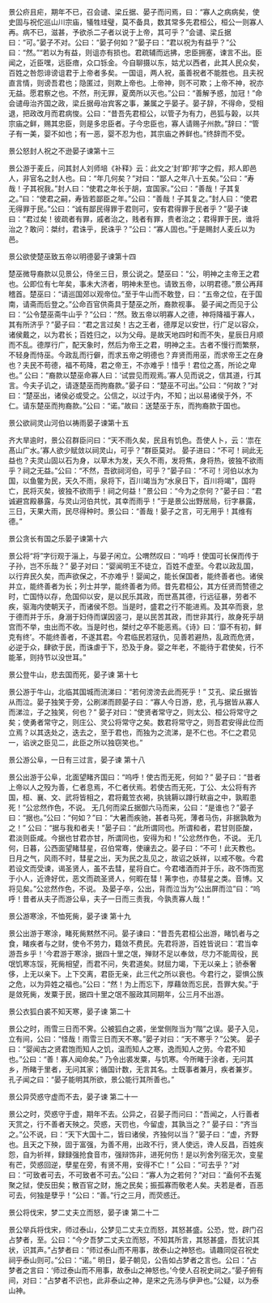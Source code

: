 <!-- { "loadSidebar": true } -->
景公疥且疟，期年不已，召会谴、梁丘据、晏子而问焉，曰：“寡人之病病矣，使史固与祝佗巡山川宗庙，犠牲珪璧，莫不备具，数其常多先君桓公，桓公一则寡人再。病不已，滋甚，予欲杀二子者以说于上帝，其可乎？”会谴、梁丘据曰：“可。”晏子不对。公曰：“晏子何如？”晏子曰：“君以祝为有益乎？”公曰：“然。”“若以为有益，则诅亦有损也。君疏辅而远拂，忠臣拥塞，谏言不出。臣闻之，近臣嘿，远臣瘖，众口铄金。今自聊摄以东，姑尤以西者，此其人民众矣，百姓之咎怨诽谤诅君于上帝者多矣。一国诅，两人祝，虽善祝者不能胜也。且夫祝直言情，则谤吾君也；隐匿过，则欺上帝也。上帝神，则不可欺；上帝不神，祝亦无益。愿君察之也。不然，刑无罪，夏啇所以灭也。”公曰：“善解予惑，加冠！”命会谴毋治齐国之政，梁丘据毋冶宾客之事，兼属之乎晏子。晏子辞，不得命，受相退，把政改月而君病悛。公曰：“昔吾先君桓公，以管子为有力，邑狐与榖，以共宗庙之鲜，赐其忠臣，则是多忠臣者。子今忠臣也，寡人请赐子州款。”辞曰：“管子有一美，婴不如也；有一恶，婴不忍为也，其宗庙之养鲜也。”终辞而不受。

景公怒封人祝之不逊晏子谏第十三

景公游于麦丘，问其封人刘师培《补释》云：此文之‘封’即‘邦’字之假，邦人即邑人，非官名之封人也。曰：“年几何矣？”对曰：“鄙人之年八十五矣。”公曰：“寿哉！子其祝我。”封人曰：“使君之年长于胡，宜国家。”公曰：“善哉！子其复之。”曰：“使君之嗣，寿皆若鄙臣之年。”公曰：“善哉！子其复之。”封人曰：“使君无得罪于民。”公曰：“诚有鄙民得罪于君则可，安有君得罪于民者乎？”晏子谏曰：“君过矣！彼疏者有罪，戚者治之，贱者有罪，贵者治之；君得罪于民，谁将治之？敢问：桀纣，君诛乎，民诛乎？”公曰：“寡人固也。”于是赐封人麦丘以为邑。

景公欲使楚巫致五帝以明德晏子谏第十四

楚巫微导裔款以见景公，侍坐三日，景公说之。楚巫曰：“公，明神之主帝王之君也。公即位有七年矣，事未大济者，明神未至也。请致五帝，以明君德。”景公再拜稽首。楚巫曰：“请巡国郊以观帝位。”至于牛山而不敢登，曰：“五帝之位，在于国南，请斋而后登之。”公命百官供斋具于楚巫之所，裔款视事。
晏子闻之而见于公曰：“公令楚巫斋牛山乎？”公曰：“然。致五帝以明寡人之德，神将降福于寡人，其有所济乎？”晏子曰：“君之言过矣！古之王者，德厚足以安世，行广足以容众，诸侯戴之，以为君长；百姓归之，以为父母。是故天地四时和而不失，星辰日月顺而不乱。德厚行广，配天象时，然后为帝王之君，明神之主。古者不慢行而繁祭，不轻身而恃巫。今政乱而行僻，而求五帝之明德也？弃贤而用巫，而求帝王之在身也？夫民不苟德，福不苟降，君之帝王，不亦难乎！惜乎！君位之髙，所论之卑也。”
公曰：“裔款以楚巫命寡人曰：‘试尝见而观焉。’寡人见而说之，信其道，行其言。今夫子讥之，请逐楚巫而拘裔款。”晏子曰：“楚巫不可出。”公曰：“何故？”对曰：“楚巫出，诸侯必或受之。公信之，以过于内，不知；出以易诸侯于外，不仁。请东楚巫而拘裔款。”公曰：“诺。”故曰：送楚巫于东，而拘裔款于国也。

景公欲祠灵山河伯以祷雨晏子谏第十五

齐大旱逾时，景公召群臣问曰：“天不雨久矣，民且有饥色。吾使人卜，云：‘祟在髙山广水。’寡人欲少赋敛以祠灵山，可乎？”群臣莫对。
晏子进曰：“不可！祠此无益也？夫灵山固以石为身，以草木为发，天久不雨，发将焦，身将热，彼独不欲雨乎？祠之无益。”公曰：“不然，吾欲祠河伯，可乎？”晏子曰：“不可！河伯以水为国，以鱼鳖为民，天久不雨，泉将下，百川竭当为“水泉日下，百川将竭”，国将亡，民将灭矣，彼独不欲雨乎！祠之何益！”景公曰：“今为之奈何？”晏子曰：“君诚避宫殿暴露，与灵山河伯共忧，其幸而雨乎！”于是景公出野居局，衍字暴露，三日，天果大雨，民尽得种时。景公曰：“善哉！晏子之言，可无用乎！其维有德。”

景公贪长有国之乐晏子谏第十六

景公将“将”字衍观于淄上，与晏子闲立。公喟然叹曰：“呜呼！使国可长保而传于子孙，岂不乐哉？”
晏子对曰：“婴闻明王不徒立，百姓不虚至。今君以政乱国，以行弃民久矣，而声欲保之，不亦难乎！婴闻之，能长保国者，能终善者也。诸侯并立，能终善者为长；列士并学，能终善者为师。昔先君桓公，其方任贤而赞德之时，亡国恃以存，危国仰以安，是以民乐其政，而世髙其德，行远征暴，劳者不疾，驱海内使朝天子，而诸侯不怨。当是时，盛君之行不能进焉。及其卒而衰，怠于德而并于乐，身溺于妇侍而谋因竖刁，是以民苦其政，而世非其行，故身死乎胡宫而不举，虫出而不收。当是时也，桀纣之卒不能恶焉。《诗》曰：‘靡不有初，鲜克有终’。不能终善者，不遂其君。今君临民若冦仇，见善若避热，乱政而危贤，必逆于众，肆欲于民，而诛虐于下，恐及于身。婴之年老，不能待于君使矣，行不能革，则持节以没世耳。”

景公登牛山，悲去国而死，晏子谏 第十七

景公游于牛山，北临其国城而流涕曰：“若何滂滂去此而死乎！”
艾孔、梁丘据皆从而泣。晏子独笑于旁，公刷涕而顾晏子曰：“寡人今日游，悲，孔与据皆从寡人而涕泣，子之独笑，何也？”
晏子对曰：“使贤者常守之，则太公、桓公将常守之矣；使勇者常守之，则庄公、灵公将常守之矣。数君将常守之，则吾君安得此位而立焉？以其迭处之，迭去之，至于君也，而独为之流涕，是不仁也。不仁之君见一，谄谀之臣见二，此臣之所以独窃笑也。”

景公游公阜，一日有三过言，晏子谏  第十八

景公出游于公阜，北面望睹齐国曰：“呜呼！使古而无死，何如？”
晏子曰：“昔者上帝以人之殁为善，仁者息焉，不仁者伏焉。若使古而无死，丁公、太公将有齐国，桓、襄、文、武将皆相之，君将戴笠衣褐，执铫耨以蹲行畎亩之中，孰暇患死！”公忿然作色，不说。
无几何而梁丘据御六马而来，公曰：“是谁也？”晏子曰：“据也。”公曰：“何如？”曰：“大暑而疾驰，甚者马死，薄者马伤，非据孰敢为之！”
公曰：“据与我和者夫！”晏子曰：“此所谓同也。所谓和者，君甘则臣酸，君淡则臣咸。今据也甘君亦甘，所谓同也，安得为和！”公忿然作色，不说。
无几何，日暮，公西面望睹彗星，召伯常骞，使禳去之。晏子曰：“不可！此天教也。日月之气，风雨不时，彗星之出，天为民之乱见之，故诏之妖祥，以戒不敬。今君若设文而受谏，谒圣贤人，虽不去彗，星将自亡。今君嗜酒而并于乐，政不饰而宽于小人，近谗好优，恶文而疏圣贤人，何暇在彗！茀孛也，亦彗星之类。音博。又将见矣。”公忿然作色，不说。
及晏子卒，公出，背而泣当为“公出屏而泣”曰：“呜呼！昔者从夫子而游公阜，夫子一日而三责我，今孰责寡人哉！”

景公游寒涂，不恤死胔，晏子谏	第十九

景公出游于寒涂，睹死胔黙然不问。晏子谏曰：“昔吾先君桓公出游，睹饥者与之食，睹疾者与之财，使令不劳力，籍敛不费民。先君将游，百姓皆说曰：‘君当幸游吾乡乎！’今君游于寒涂，据四十里之氓，殚财不足以奉敛，尽力不能周役，民氓饥寒冻馁，死胔相望，而君不问，失君道矣。财屈力竭，下无以亲上；骄泰奢侈，上无以亲下。上下交离，君臣无亲，此三代之所以衰也。今君行之，婴惧公族之危，以为异姓之福也。”公曰：“然！为上而忘下，厚藉敛而忘民，吾罪大矣。”于是敛死胔，发粟于民，据四十里之氓不服政其同期年，公三月不出游。

景公衣狐白裘不知天寒，晏子谏	第二十

景公之时，雨雪三日而不霁。公被狐白之裘，坐堂侧陛当为“階”之误。晏子入见，立有间，公曰：“怪哉！雨雪三日而天不寒。”晏子对曰：“天不寒乎？”公笑。
晏子曰：“婴闻古之贤君饱而知人之饥，温而知人之寒，逸而知人之劳。今君不知也。”公曰：“善！寡人闻命矣。”
乃令出裘发粟，与饥寒。今所睹于涂者，无问其乡，所睹于里者，无问其家；循国计数，无言其名。士既事者兼月，疾者兼岁。
孔子闻之曰：“晏子能明其所欲，景公能行其所善也。”

景公异荧惑守虚而不去，晏子谏	第二十一

景公之时，荧惑守于虚，期年不去。公异之，召晏子而问曰：“吾闻之，人行善者天赏之，行不善者天殃之。荧惑，天罚也，今留虚，其孰当之？”
晏子曰：“齐当之。”公不说，曰：“天下大国十二，皆曰诸侯，齐独何以当？”晏子曰：“虚，齐野也。且天之下殃，固于富强，为善不用，出政不行，贤人使远，谗人反昌，百姓疾怨，自为祈祥，録録强抢食音市，强辩饰非，进死何伤！是以列舍列宿无次，变星有芒，荧惑回逆，孽星在旁，有贤不用，安得不亡！”
公曰：“可去乎？”对曰：“可致者可去，不可致者不可去。”公曰：“寡人为之若何？”对曰：“盍何不去冤聚之狱，使反田矣；散百官之财，施之民矣；振孤寡而敬老人矣。夫若是者，百恶可去，何独是孽乎！”公曰：“善。”行之三月，而荧惑迁。

景公将伐宋，梦二丈夫立而怒，晏子谏	第二十二

景公举兵将伐宋，师过泰山，公梦见二丈夫立而怒，其怒甚盛。公恐，觉，辟门召占梦者，至。公曰：“今夕吾梦二丈夫立而怒，不知其所言，其怒甚盛，吾犹识其状，识其声。”占梦者曰：“师过泰山而不用事，故泰山之神怒也。请趣同促召祝史祠乎泰山则可。”公曰：“诺。”
明日，晏子朝见，公告如占梦者之言也。公曰：“占梦者之言曰：‘师过泰山而不用事，故泰山之神怒也。’今使人召祝史祠之。”晏子俯有间，对曰：“占梦者不识也，此非泰山之神，是宋之先汤与伊尹也。”公疑，以为泰山神。
